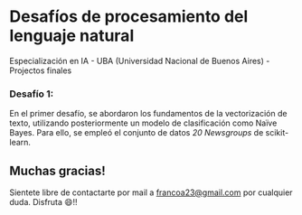 # Desafíos de procesamiento del lenguaje natural

Especialización en IA - UBA (Universidad Nacional de Buenos Aires) - Projectos finales

### Desafío 1:

En el primer desafío, se abordaron los fundamentos de la vectorización de texto, utilizando posteriormente un modelo de clasificación como Naïve Bayes. Para ello, se empleó el conjunto de datos _20 Newsgroups_ de scikit-learn.

## Muchas gracias!
Sientete libre de contactarte por mail a francoa23@gmail.com por cualquier duda.
Disfruta 😄!!
